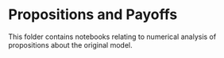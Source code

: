 # Propositions and Payoffs

This folder contains notebooks relating to numerical analysis of propositions about the original model.

